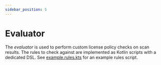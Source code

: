 ```yaml
---
sidebar_position: 5
---
```


# Evaluator

The *evaluator* is used to perform custom license policy checks on scan results. The rules to check against are
implemented as Kotlin scripts with a dedicated DSL. See
[example.rules.kts](../configuration/evaluator-rules.md#example) for an example rules script.
